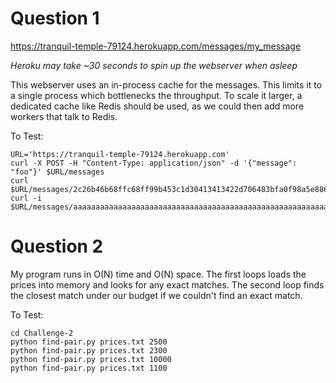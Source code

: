 # Question 1

https://tranquil-temple-79124.herokuapp.com/messages/my_message

*Heroku may take ~30 seconds to spin up the webserver when asleep*

This webserver uses an in-process cache for the messages. This limits it to a single process which bottlenecks the throughput. To scale it larger, a dedicated cache like Redis should be used, as we could then add more workers that talk to Redis.

To Test:
```
URL='https://tranquil-temple-79124.herokuapp.com'
curl -X POST -H "Content-Type: application/json" -d '{"message": "foo"}' $URL/messages
curl $URL/messages/2c26b46b68ffc68ff99b453c1d30413413422d706483bfa0f98a5e886266e7ae
curl -i $URL/messages/aaaaaaaaaaaaaaaaaaaaaaaaaaaaaaaaaaaaaaaaaaaaaaaaaaaaaaaaaaaaaaaa
```

# Question 2

My program runs in O(N) time and O(N) space. The first loops loads the prices into memory and looks for any exact matches. The second loop finds the closest match under our budget if we couldn't find an exact match.

To Test:
```
cd Challenge-2
python find-pair.py prices.txt 2500
python find-pair.py prices.txt 2300
python find-pair.py prices.txt 10000
python find-pair.py prices.txt 1100
```
